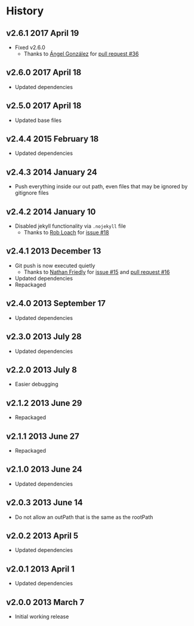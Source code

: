 # History

## v2.6.1 2017 April 19
- Fixed v2.6.0
  - Thanks to [Ángel González](https://github.com/Aglezabad) for [pull request #36](https://github.com/docpad/docpad-plugin-ghpages/pull/36)

## v2.6.0 2017 April 18
- Updated dependencies

## v2.5.0 2017 April 18
- Updated base files

## v2.4.4 2015 February 18
- Updated dependencies

## v2.4.3 2014 January 24
- Push everything inside our out path, even files that may be ignored by gitignore files

## v2.4.2 2014 January 10
- Disabled jekyll functionality via `.nojekyll` file
	- Thanks to [Rob Loach](https://github.com/RobLoach) for [issue #18](https://github.com/docpad/docpad-plugin-ghpages/issues/18)

## v2.4.1 2013 December 13
- Git push is now executed quietly
	- Thanks to [Nathan Friedly](https://github.com/nfriedly) for [issue #15](https://github.com/docpad/docpad-plugin-ghpages/issues/15) and [pull request #16](https://github.com/docpad/docpad-plugin-ghpages/pull/16)
- Updated dependencies
- Repackaged

## v2.4.0 2013 September 17
- Updated dependencies

## v2.3.0 2013 July 28
- Updated dependencies

## v2.2.0 2013 July 8
- Easier debugging

## v2.1.2 2013 June 29
- Repackaged

## v2.1.1 2013 June 27
- Repackaged

## v2.1.0 2013 June 24
- Updated dependencies

## v2.0.3 2013 June 14
- Do not allow an outPath that is the same as the rootPath

## v2.0.2 2013 April 5
- Updated dependencies

## v2.0.1 2013 April 1
- Updated dependencies

## v2.0.0 2013 March 7
- Initial working release
